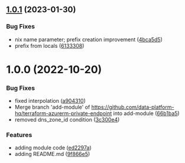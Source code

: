 ## [1.0.1](https://github.com/data-platform-hq/terraform-azurerm-private-endpoint/compare/v1.0.0...v1.0.1) (2023-01-30)


### Bug Fixes

* nix name parameter; prefix creation improvement ([4bca5d5](https://github.com/data-platform-hq/terraform-azurerm-private-endpoint/commit/4bca5d51662c95a1cbe5c0ce31568043c141d4ae))
* prefix from locals ([6133308](https://github.com/data-platform-hq/terraform-azurerm-private-endpoint/commit/61333082cc175e3871f55dfef2e4a5e5d255ba39))

# 1.0.0 (2022-10-20)


### Bug Fixes

* fixed interpolation ([a904310](https://github.com/data-platform-hq/terraform-azurerm-private-endpoint/commit/a904310209815d25d2decbdaaceb4953a2927965))
* Merge branch 'add-module' of https://github.com/data-platform-hq/terraform-azurerm-private-endpoint into add-module ([66b1ba5](https://github.com/data-platform-hq/terraform-azurerm-private-endpoint/commit/66b1ba5a2a0d800ef0405d18c85043791d2273cd))
* removed dns_zone_id condition ([3c300e4](https://github.com/data-platform-hq/terraform-azurerm-private-endpoint/commit/3c300e42e78f2b22aded2bf0d5ad8440d2e47453))


### Features

* adding module code ([ed2297a](https://github.com/data-platform-hq/terraform-azurerm-private-endpoint/commit/ed2297ace3c0390cbd17e2602c4af71194848887))
* adding README.md ([9f866e5](https://github.com/data-platform-hq/terraform-azurerm-private-endpoint/commit/9f866e5dd81c17714bfe8b7c2cbf69433a05da7b))
